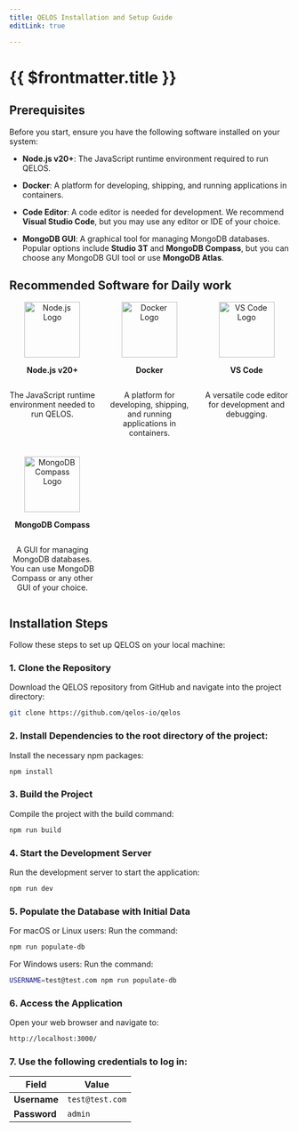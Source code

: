 ```yaml
---
title: QELOS Installation and Setup Guide
editLink: true

---
```


# {{ $frontmatter.title }}

## Prerequisites

Before you start, ensure you have the following software installed on your system:

- **Node.js v20+**: The JavaScript runtime environment required to run QELOS.

- **Docker**: A platform for developing, shipping, and running applications in containers.

- **Code Editor**: A code editor is needed for development. We recommend **Visual Studio Code**, but you may use any editor or IDE of your choice.

- **MongoDB GUI**: A graphical tool for managing MongoDB databases. Popular options include **Studio 3T** and **MongoDB Compass**, but you can choose any MongoDB GUI tool or use **MongoDB Atlas**.

## Recommended Software for Daily work

<div style="display: grid; grid-template-columns: repeat(auto-fit, minmax(150px, 1fr)); gap: 20px;">

  <div style="text-align: center; display: flex; flex-direction: column; align-items: center;">
   <a href="https://nodejs.org/" target="_blank">
      <img src="/nodeJS-logo.png" alt="Node.js Logo" style="width: 100px; height: auto;">
    </a>
    <p><strong>Node.js v20+</strong></p>
    <p>The JavaScript runtime environment needed to run QELOS.</p>
	
  </div>

<div style="text-align: center; display: flex; flex-direction: column; align-items: center;">
    <a href="https://www.docker.com/get-started" target="_blank">
      <img src="/docker-logo.png" alt="Docker Logo" style="width: 100px; height: auto;">
    </a>
    <p><strong>Docker</strong></p>
    <p>A platform for developing, shipping, and running applications in containers.</p>
  </div>

  <div style="text-align: center; display: flex; flex-direction: column; align-items: center;">
   <a href="https://code.visualstudio.com/" target="_blank">
      <img src="/vs-code-logo.png" alt="VS Code Logo" style="width: 100px; height: auto;">
    </a>
    <p><strong>VS Code</strong></p>
    <p>A versatile code editor for development and debugging.</p>
  </div>

 <div style="text-align: center; display: flex; flex-direction: column; align-items: center;">
 <a href="https://www.mongodb.com/products/compass" target="_blank">
      <img src="/mongodb-compass-logo.png" alt="MongoDB Compass Logo" style="width: 100px; height: auto;">
    </a>
    <p><strong>MongoDB Compass</strong></p>
       <p>A GUI for managing MongoDB databases. You can use MongoDB Compass or any other GUI of your choice.</p>
  </div>

</div>

## Installation Steps

Follow these steps to set up QELOS on your local machine:

### 1. Clone the Repository

Download the QELOS repository from GitHub and navigate into the project directory:

```bash
git clone https://github.com/qelos-io/qelos
```

### 2. Install Dependencies to the root directory of the project:

Install the necessary npm packages:

```bash
npm install
```

### 3. Build the Project

Compile the project with the build command:

```bash
npm run build
```

### 4. Start the Development Server

Run the development server to start the application:

```bash
npm run dev
```

### 5. Populate the Database with Initial Data

For macOS or Linux users: Run the command:

```bash
npm run populate-db
```
For Windows users: Run the command:

```bash
USERNAME=test@test.com npm run populate-db
```

### 6. Access the Application

Open your web browser and navigate to:

```bash
http://localhost:3000/
```

### 7. Use the following credentials to log in:

| **Field**    | **Value**       |
| ------------ | --------------- |
| **Username** | `test@test.com` |
| **Password** | `admin`         |
